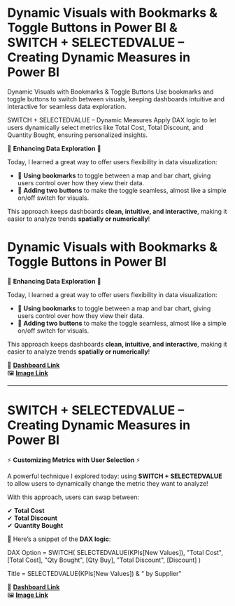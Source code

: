 # Dynamic Visuals with Bookmarks & Toggle Buttons in Power BI & SWITCH + SELECTEDVALUE – Creating Dynamic Measures in Power BI

Dynamic Visuals with Bookmarks & Toggle Buttons Use bookmarks and toggle buttons to switch between visuals, keeping dashboards intuitive and interactive for seamless data exploration.

SWITCH + SELECTEDVALUE – Dynamic Measures Apply DAX logic to let users dynamically select metrics like Total Cost, Total Discount, and Quantity Bought, ensuring personalized insights.


🚀 **Enhancing Data Exploration** 🚀

Today, I learned a great way to offer users flexibility in data visualization:

- 🔹 **Using bookmarks** to toggle between a map and bar chart, giving users control over how they view their data.  
- 🔹 **Adding two buttons** to make the toggle seamless, almost like a simple on/off switch for visuals.

This approach keeps dashboards **clean, intuitive, and interactive**, making it easier to analyze trends **spatially or numerically**!
# Dynamic Visuals with Bookmarks & Toggle Buttons in Power BI

🚀 **Enhancing Data Exploration** 🚀

Today, I learned a great way to offer users flexibility in data visualization:

- 🔹 **Using bookmarks** to toggle between a map and bar chart, giving users control over how they view their data.  
- 🔹 **Adding two buttons** to make the toggle seamless, almost like a simple on/off switch for visuals.

This approach keeps dashboards **clean, intuitive, and interactive**, making it easier to analyze trends **spatially or numerically**!

🔗 [**Dashboard Link**](https://app.powerbi.com/view?r=eyJrIjoiMmQ4MWM0NDYtZTVhOC00MjllLThlMjItODY2MGY0NzZhM2FiIiwidCI6IjY1OWNlMmI4LTA3MTQtNDE5OC04YzM4LWRjOWI2MGFhYmI1NyJ9)   
🖼️ [**Image Link**](#)

---

# SWITCH + SELECTEDVALUE – Creating Dynamic Measures in Power BI

⚡ **Customizing Metrics with User Selection** ⚡

A powerful technique I explored today: using **SWITCH + SELECTEDVALUE** to allow users to dynamically change the metric they want to analyze!

With this approach, users can swap between:  

✔ **Total Cost**  
✔ **Total Discount**  
✔ **Quantity Bought**  

🔎 Here’s a snippet of the **DAX logic**:

DAX
Option = SWITCH(
    SELECTEDVALUE(KPIs[New Values]),
    "Total Cost", [Total Cost],
    "Qty Bought", [Qty Buy],
    "Total Discount", [Discount]
)

Title = SELECTEDVALUE(KPIs[New Values]) & " by Supplier"


🔗 [**Dashboard Link**](https://app.powerbi.com/view?r=eyJrIjoiMmQ4MWM0NDYtZTVhOC00MjllLThlMjItODY2MGY0NzZhM2FiIiwidCI6IjY1OWNlMmI4LTA3MTQtNDE5OC04YzM4LWRjOWI2MGFhYmI1NyJ9)  
🖼️ [**Image Link**](#)
